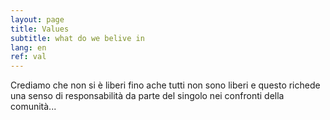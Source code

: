 ```yaml
---
layout: page
title: Values
subtitle: what do we belive in
lang: en
ref: val
---
```


Crediamo che non si è liberi fino ache tutti non sono liberi e questo richede una senso di responsabilità da parte del singolo nei confronti della comunità...



